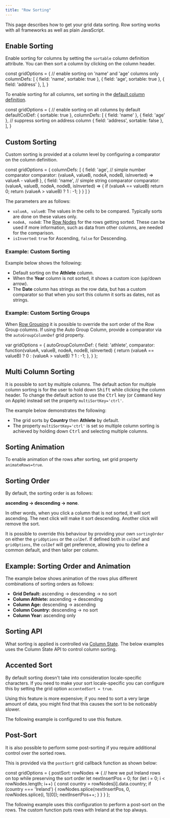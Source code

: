 ```yaml
---
title: "Row Sorting"
---
```


This page describes how to get your grid data sorting. Row sorting works with all frameworks as well as plain JavaScript.


## Enable Sorting

Enable sorting for columns by setting the `sortable` column definition attribute.
You can then sort a column by clicking on the column header.

<snippet>
const gridOptions = {
    // enable sorting on 'name' and 'age' columns only
    columnDefs: [
        { field: 'name', sortable: true },
        { field: 'age', sortable: true },
        { field: 'address' },
    ],
}
</snippet>

To enable sorting for all columns, set sorting in the [default column definition](/column-definitions/).

<snippet>
const gridOptions = {
    // enable sorting on all columns by default
    defaultColDef: {
        sortable: true
    },
    columnDefs: [
        { field: 'name' },
        { field: 'age' },
        // suppress sorting on address column
        { field: 'address', sortable: false },
    ],
}
</snippet>

## Custom Sorting

Custom sorting is provided at a column level by configuring a comparator on the column definition.

<snippet spaceBetweenProperties="true">
const gridOptions = {
    columnDefs: [
        {
            field: 'age',
            // simple number comparator
            comparator: (valueA, valueB, nodeA, nodeB, isInverted) => valueA - valueB
        },
        {
            field: 'name',
            // simple string comparator
            comparator: (valueA, valueB, nodeA, nodeB, isInverted) => {
                if (valueA == valueB) return 0;
                return (valueA > valueB) ? 1 : -1;
            }
        }
    ]
}
</snippet>

The parameters are as follows:

- `valueA, valueB`: The values in the cells to be compared. Typically sorts are done on these values only.
- `nodeA, nodeB`: The [Row Nodes](/row-object/) for the rows getting sorted. These can be used if more information, such as data from other columns, are needed for the comparison.
- `isInverted`: `true` for Ascending, `false` for Descending.


### Example: Custom Sorting

Example below shows the following:

- Default sorting on the **Athlete** column.
- When the **Year** column is not sorted, it shows a custom icon (up/down arrow).
- The **Date** column has strings as the row data, but has a custom comparator so that when you sort this column it sorts as dates, not as strings.

<grid-example title='Custom Sorting' name='custom-sorting' type='generated'></grid-example>

### Example: Custom Sorting Groups

When [Row Grouping](/grouping/) it is possible to override the sort order of the Row Group columns. If using the Auto Group Column, provide a comparator via the `autoGroupColumnDef` grid property.


<snippet>
var gridOptions = {
    autoGroupColumnDef: {
        field: 'athlete',
        comparator: function(valueA, valueB, nodeA, nodeB, isInverted) {
            return (valueA == valueB) ? 0 : (valueA > valueB) ? 1 : -1;
        },
    }
};
</snippet>

<grid-example title='Custom Sorting Groups' name='custom-sorting-groups' type='generated' options='{ "enterprise": true }'></grid-example>

## Multi Column Sorting

It is possible to sort by multiple columns. The default action for multiple column sorting is for
the user to hold down <kbd>Shift</kbd> while clicking the column header. To change the default action to use
the <kbd>Ctrl</kbd> key (or <kbd>Command</kbd> key on Apple) instead set the property `multiSortKey='ctrl'`.

The example below demonstrates the following:

- The grid sorts by **Country** then **Athlete** by default.
- The property `multiSortKey='ctrl'` is set so multiple column sorting is achieved by holding down <kbd>Ctrl</kbd> and selecting multiple columns.

<grid-example title='Multi Column Sort' name='multi-column' type='generated'></grid-example>

## Sorting Animation

To enable animation of the rows after sorting, set grid property `animateRows=true`.

## Sorting Order

By default, the sorting order is as follows:

**ascending -> descending -> none**.


In other words, when you click a column that is not sorted, it will sort ascending. The next click
will make it sort descending. Another click will remove the sort.

It is possible to override this behaviour by providing your own `sortingOrder` on either
the `gridOptions` or the `colDef`. If defined both in `colDef` and
`gridOptions`, the `colDef` will get preference, allowing you to define a common default,
and then tailor per column.


## Example: Sorting Order and Animation


The example below shows animation of the rows plus different combinations of sorting orders as follows:


- **Grid Default:** ascending -> descending -> no sort
- **Column Athlete:** ascending -> descending
- **Column Age:** descending -> ascending
- **Column Country:** descending -> no sort
- **Column Year:** ascending only


<grid-example title='Sorting Order and Animation' name='sorting-order-and-animation' type='generated'></grid-example>

## Sorting API

What sorting is applied is controlled via [Column State](/column-state/). The below examples uses the Column State API to control column sorting.

<grid-example title='Sorting API' name='sorting-api' type='generated'></grid-example>

## Accented Sort


By default sorting doesn't take into consideration locale-specific characters. If you need to make your sort
locale-specific you can configure this by setting the grid option `accentedSort = true`.

Using this feature is more expensive; if you need to sort a very large amount of data, you might find that this
causes the sort to be noticeably slower.

The following example is configured to use this feature.

<grid-example title='Accented Sort' name='accented-sort' type='generated'></grid-example>

## Post-Sort

It is also possible to perform some post-sorting if you require additional control over the sorted rows.

This is provided via the `postSort` grid callback function as shown below:

<api-documentation source='grid-callbacks/callbacks.json' section='sort' names='["postSort"]' ></api-documentation>

<snippet>
const gridOptions = {
    postSort: rowNodes => {
        // here we put Ireland rows on top while preserving the sort order
        let nextInsertPos = 0;
        for (let i = 0; i < rowNodes.length; i++) {
            const country = rowNodes[i].data.country;
            if (country === 'Ireland') {
                rowNodes.splice(nextInsertPos, 0, rowNodes.splice(i, 1)[0]);
                nextInsertPos++;
            }
        }
    }
};
</snippet>

The following example uses this configuration to perform a post-sort on the rows. The custom function
puts rows with Ireland at the top always.

<grid-example title='Post Sort' name='post-sort' type='generated'></grid-example>

